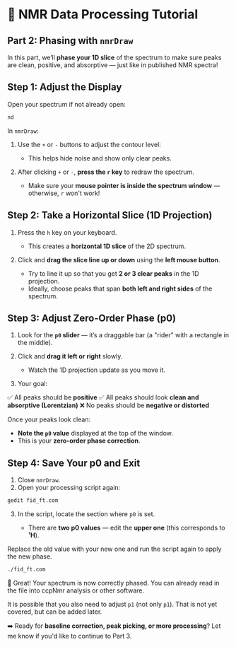 # 🧪 NMR Data Processing Tutorial

## **Part 2: Phasing with `nmrDraw`**

In this part, we’ll **phase your 1D slice** of the spectrum to make sure peaks are clean, positive, and absorptive — just like in published NMR spectra!

## Step 1: Adjust the Display

Open your spectrum if not already open:

```bash
nd
```

In `nmrDraw`:

1. Use the `+` or `-` buttons to adjust the contour level:

   * This helps hide noise and show only clear peaks.
2. After clicking `+` or `-`, **press the `r` key** to redraw the spectrum.

   * Make sure your **mouse pointer is inside the spectrum window** — otherwise, `r` won't work!

## Step 2: Take a Horizontal Slice (1D Projection)

1. Press the `h` key on your keyboard.

   * This creates a **horizontal 1D slice** of the 2D spectrum.
2. Click and **drag the slice line up or down** using the **left mouse button**.

   * Try to line it up so that you get **2 or 3 clear peaks** in the 1D projection.
   * Ideally, choose peaks that span **both left and right sides** of the spectrum.

## Step 3: Adjust Zero-Order Phase (p0)

1. Look for the **`p0` slider** — it’s a draggable bar (a "rider" with a rectangle in the middle).
2. Click and **drag it left or right** slowly.

   * Watch the 1D projection update as you move it.
3. Your goal:

✅ All peaks should be **positive**
✅ All peaks should look **clean and absorptive (Lorentzian)**
❌ No peaks should be **negative or distorted**

Once your peaks look clean:

* **Note the `p0` value** displayed at the top of the window.
* This is your **zero-order phase correction**.

## Step 4: Save Your p0 and Exit

1. Close `nmrDraw`.
2. Open your processing script again:

```bash
gedit fid_ft.com
```

3. In the script, locate the section where `p0` is set.

   * There are **two p0 values** — edit the **upper one** (this corresponds to **¹H**).

Replace the old value with your new one and run the script again to apply the new phase.

```bash
./fid_ft.com
```

🎉 Great! Your spectrum is now correctly phased. You can already read in the file into ccpNmr analysis or other software.

It is possible that you also need to adjust `p1` (not only `p1`). That is not yet covered, but can be added later. 

➡️ Ready for **baseline correction, peak picking, or more processing**? 
Let me know if you'd like to continue to Part 3.

